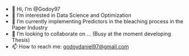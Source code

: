- 👋 Hi, I’m @Godoy97
- 👀 I’m interested in Data Science and Optimization
- 🌱 I’m currently implementing Predictors in the bleaching process in the Paper Industry
- 💞️ I’m looking to collaborate on ... (Busy at the moment developing Thesis)
- 📫 How to reach me: godoydaniel97@gmail.com

<!---
Godoy97/Godoy97 is a ✨ special ✨ repository because its `README.md` (this file) appears on your GitHub profile.
You can click the Preview link to take a look at your changes.
--->
